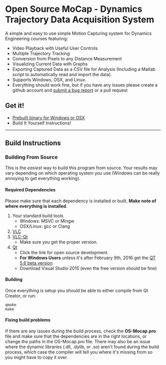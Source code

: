 # Open Source MoCap - Dynamics Trajectory Data Acquisition System 
A simple and  easy to use simple Motion Capturing system for Dynamics Engineering courses featuring:
  - Video Playback with Useful User Controls
  - Multiple Trajectory Tracking
  - Conversion from Pixels to any Distance Measurement
  - Visualizing Current Data with Graphs
  - Exporting Captured Data as a CSV file for Analysis (Including a Matlab
	script to automatically read and import the data).
  - Supports Windows, OSX, and Linux.
  - Everything should work fine, but if you have any issues please create a github account and [submit a bug report](https://github.com/MoCap-Data-Acquisition/mocap/issues) or a pull request

## Get it!
  - [Prebuilt binary for Windows or OSX](https://github.com/MoCap-Data-Acquisition/mocap/releases/latest)
  - Build It Yourself Instructions!

-------------------------------------------------------------------
## Build Instructions

### Building From Source
This is the *easiest* way to build this program from source. Your results may
vary depending on which operating system you use (Windows can be really
annoying to get everything working).
#### Required Dependencies
Please make sure that each dependency is installed or built, **Make note of
where everything is installed**.
   1. Your standard build tools
	  -   Windows:   MSVC or Mingw
	  - OSX/Linux:   gcc or Clang
   3. [VLC](http://www.videolan.org/vlc/index.html)
   2. [VLC-Qt](https://vlc-qt.tano.si/)
	  - Make sure you get the proper version.
   3. [Qt](http://www.qt.io/download/)
	  - Click the link for open source development.
	  - **For Windows Users** unless it's after February 9th, 2016 get the [QT 5.6 beta
		version](http://download.qt.io/development_releases/qt/5.6/5.6.0-beta/qt-opensource-windows-x86-msvc2015_64-5.6.0-beta.exe)
      - Download Visual Studio 2015 (even the free version should be fine)

#### Building
Once everything is setup you should be able to either compile from Qt Creator,
or run:
```
qmake
make
```
#### Fixing build problems
If there are any issues during the build process, check the **OS-Mocap.pro**
file and make sure that the dependencies are in the right locations, or change
the paths in the OS-Mocap.pro file. There may also be an issue where the
dynamic libraries (.dll, .dylib, or .so) aren't found during the build process,
which case the compiler will tell you where it's missing from so you might have
to copy it over.
